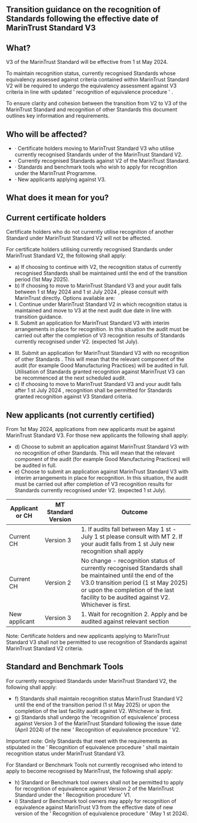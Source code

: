 <!-- image -->

## Transition guidance on the recognition of Standards following the effective date of MarinTrust Standard V3

## What?

V3 of the MarinTrust Standard will be effective from 1 st May 2024.

To maintain recognition status, currently recognised Standards whose equivalency assessed against criteria contained within MarinTrust Standard V2 will be required to undergo the equivalency assessment against V3 criteria in line with updated ' recognition of equivalence procedure ' .

To ensure clarity and cohesion between the transition from V2 to V3 of the MarinTrust Standard and recognition of other Standards this document outlines key information and requirements.

## Who will be affected?

- · Certificate holders moving to MarinTrust Standard V3 who utilise currently recognised Standards under of the MarinTrust Standard V2.
- · Currently recognised Standards against V2 of the MarinTrust Standard.
- · Standards and benchmark tools who wish to apply for recognition under the MarinTrust Programme.
- · New applicants applying against V3.

## What does it mean for you?

## Current certificate holders

Certificate holders who do not currently utilise recognition of another Standard under MarinTrust Standard V2 will not be affected.

For certificate holders utilising currently recognised Standards under MarinTrust Standard V2, the following shall apply:

- a) If choosing to continue with V2, the recognition status of currently recognised Standards shall be maintained until the end of the transition period (1st May 2025).
- b) If choosing to move to MarinTrust Standard V3 and your audit falls between 1 st May 2024 and 1 st July 2024 , please consult with MarinTrust directly. Options available are:
- I. Continue under MarinTrust Standard V2 in which recognition status is maintained and move to V3 at the next audit due date in line with transition guidance.
- II. Submit an application for MarinTrust Standard V3 with interim arrangements in place for recognition. In this situation the audit must be carried out after the completion of V3 recognition results of Standards currently recognised under V2. (expected 1st July).

<!-- image -->

- III. Submit an application for MarinTrust Standard V3 with no recognition of other Standards . This will mean that the relevant component of the audit (for example Good Manufacturing Practices) will be audited in full. Utilisation of Standards granted recognition against MarinTrust V3 can be recommenced at the next scheduled audit.
- c) If choosing to move to MarinTrust Standard V3 and your audit falls after 1 st July 2024 , recognition shall be permitted for Standards granted recognition against V3 Standard criteria.

## New applicants (not currently certified)

From 1st May 2024, applications from new applicants must be against MarinTrust Standard V3. For those new applicants the following shall apply:

- d) Choose to submit an application against MarinTrust Standard V3 with no recognition of other Standards. This will mean that the relevant component of the audit (for example Good Manufacturing Practices) will be audited in full.
- e) Choose to submit an application against MarinTrust Standard V3 with interim arrangements in place for recognition. In this situation, the audit must be carried out after completion of V3 recognition results for Standards currently recognised under V2. (expected 1 st July).

| Applicant or CH   | MT Standard Version   | Outcome                                                                                                                                                                                                                                          |
|-------------------|-----------------------|--------------------------------------------------------------------------------------------------------------------------------------------------------------------------------------------------------------------------------------------------|
| Current CH        | Version 3             | 1. If audits fall between May 1 st  - July 1 st  please  consult with MT 2. If your audit falls from 1 st  July new recognition  shall apply                                                                                                     |
| Current CH        | Version 2             | No change - recognition status of currently recognised  Standards shall be maintained until the end of the V3.0   transition period (1 st  May 2025) or upon the completion  of the last facility to be audited against V2. Whichever is  first. |
| New applicant     | Version 3             | 1. Wait for recognition  2. Apply and be audited against relevant section                                                                                                                                                                        |

Note: Certificate holders and new applicants applying to MarinTrust Standard V3 shall not be permitted to use recognition of Standards against MarinTrust Standard V2 criteria.

## Standard and Benchmark Tools

For currently recognised Standards under MarinTrust Standard V2, the following shall apply:

- f) Standards shall maintain recognition status MarinTrust Standard V2 until the end of the transition period (1 st May 2025) or upon the completion of the last facility audit against V2. Whichever is first.
- g) Standards shall undergo the 'recognition of equivalence' process against Version 3 of the MarinTrust Standard following the issue date (April 2024) of the new ' Recognition of equivalence procedure ' V2.

<!-- image -->

Important note: Only Standards that meet with the requirements as stipulated in the ' Recognition of equivalence procedure ' shall maintain recognition status under MarinTrust Standard V3.

For Standard or Benchmark Tools not currently recognised who intend to apply to become recognised by MarinTrust, the following shall apply:

- h) Standard or Benchmark tool owners shall not be permitted to apply for recognition of equivalence against Version 2 of the MarinTrust Standard under the ' Recognition procedure' V1.
- i) Standard or Benchmark tool owners may apply for recognition of equivalence against MarinTrust V3 from the effective date of new version of the ' Recognition of equivalence procedure ' (May 1 st 2024).